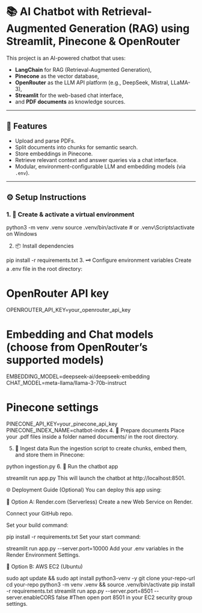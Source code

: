 # 📚 AI Chatbot with Retrieval-Augmented Generation (RAG) using Streamlit, Pinecone & OpenRouter

This project is an AI-powered chatbot that uses:
- **LangChain** for RAG (Retrieval-Augmented Generation),
- **Pinecone** as the vector database,
- **OpenRouter** as the LLM API platform (e.g., DeepSeek, Mistral, LLaMA-3),
- **Streamlit** for the web-based chat interface,
- and **PDF documents** as knowledge sources.

---

## 🧠 Features

- Upload and parse PDFs.
- Split documents into chunks for semantic search.
- Store embeddings in Pinecone.
- Retrieve relevant context and answer queries via a chat interface.
- Modular, environment-configurable LLM and embedding models (via `.env`).

---

## ⚙️ Setup Instructions

### 1. 🐍 Create & activate a virtual environment


python3 -m venv .venv
source .venv/bin/activate  # or .venv\Scripts\activate on Windows

2. 📦 Install dependencies

pip install -r requirements.txt
3. 🗝️ Configure environment variables
Create a .env file in the root directory:


# OpenRouter API key
OPENROUTER_API_KEY=your_openrouter_api_key

# Embedding and Chat models (choose from OpenRouter’s supported models)
EMBEDDING_MODEL=deepseek-ai/deepseek-embedding
CHAT_MODEL=meta-llama/llama-3-70b-instruct

# Pinecone settings
PINECONE_API_KEY=your_pinecone_api_key
PINECONE_INDEX_NAME=chatbot-index
4. 📄 Prepare documents
Place your .pdf files inside a folder named documents/ in the root directory.

5. 🧠 Ingest data
Run the ingestion script to create chunks, embed them, and store them in Pinecone:


python ingestion.py
6. 🚀 Run the chatbot app

streamlit run app.py
This will launch the chatbot at http://localhost:8501.

🌐 Deployment Guide (Optional)
You can deploy this app using:

🔸 Option A: Render.com (Serverless)
Create a new Web Service on Render.

Connect your GitHub repo.

Set your build command:


pip install -r requirements.txt
Set your start command:


streamlit run app.py --server.port=10000
Add your .env variables in the Render Environment Settings.

🔸 Option B: AWS EC2 (Ubuntu)

sudo apt update && sudo apt install python3-venv -y
git clone your-repo-url
cd your-repo
python3 -m venv .venv && source .venv/bin/activate
pip install -r requirements.txt
streamlit run app.py --server.port=8501 --server.enableCORS false
#Then open port 8501 in your EC2 security group settings.


